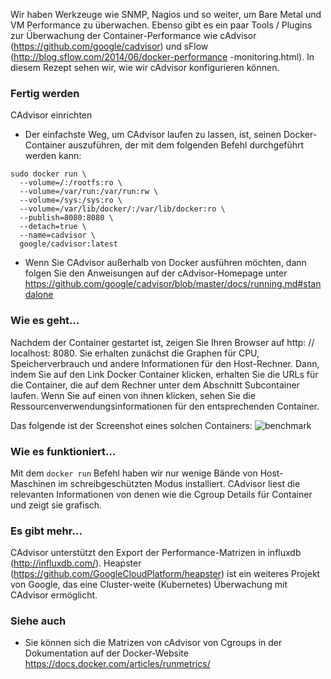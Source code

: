 Wir haben Werkzeuge wie SNMP, Nagios und so weiter, um Bare Metal und VM Performance zu überwachen. 
Ebenso gibt es ein paar Tools / Plugins zur Überwachung der Container-Performance wie cAdvisor (https://github.com/google/cadvisor) und sFlow (http://blog.sflow.com/2014/06/docker-performance -monitoring.html). In diesem Rezept sehen wir, wie wir cAdvisor konfigurieren können.

### Fertig werden

 CAdvisor einrichten

* Der einfachste Weg, um CAdvisor laufen zu lassen, ist, seinen Docker-Container auszuführen, der mit dem folgenden Befehl durchgeführt werden kann:
```
sudo docker run \ 
  --volume=/:/rootfs:ro \ 
  --volume=/var/run:/var/run:rw \ 
  --volume=/sys:/sys:ro \ 
  --volume=/var/lib/docker/:/var/lib/docker:ro \ 
  --publish=8080:8080 \ 
  --detach=true \ 
  --name=cadvisor \ 
  google/cadvisor:latest
```

* Wenn Sie CAdvisor außerhalb von Docker ausführen möchten, dann folgen Sie den Anweisungen auf der cAdvisor-Homepage unter https://github.com/google/cadvisor/blob/master/docs/running.md#standalone

### Wie es geht…

Nachdem der Container gestartet ist, zeigen Sie Ihren Browser auf http: // localhost: 8080. Sie erhalten zunächst die Graphen für CPU, Speicherverbrauch und andere Informationen für den Host-Rechner. Dann, indem Sie auf den Link Docker Container klicken, erhalten Sie die URLs für die Container, die auf dem Rechner unter dem Abschnitt Subcontainer laufen. Wenn Sie auf einen von ihnen klicken, sehen Sie die Ressourcenverwendungsinformationen für den entsprechenden Container.

Das folgende ist der Screenshot eines solchen Containers:
![benchmark](https://www.packtpub.com/graphics/9781788297615/graphics/4862OS_07_03.jpg)

### Wie es funktioniert…

Mit dem `docker run` Befehl haben wir nur wenige Bände von Host-Maschinen im schreibgeschützten Modus installiert. CAdvisor liest die relevanten Informationen von denen wie die Cgroup Details für Container und zeigt sie grafisch.

### Es gibt mehr…

CAdvisor unterstützt den Export der Performance-Matrizen in influxdb (http://influxdb.com/). Heapster (https://github.com/GoogleCloudPlatform/heapster) ist ein weiteres Projekt von Google, das eine Cluster-weite (Kubernetes) Überwachung mit CAdvisor ermöglicht.

### Siehe auch

* Sie können sich die Matrizen von cAdvisor von Cgroups in der Dokumentation auf der Docker-Website https://docs.docker.com/articles/runmetrics/